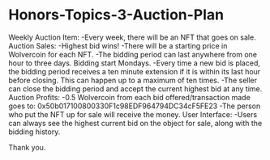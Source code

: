 # Honors-Topics-3-Auction-Plan
Weekly Auction Item:
  -Every week, there will be an NFT that goes on sale.
Auction Sales:
  -Highest bid wins!
  -There will be a starting price in Wolvercoin for each NFT.
  -The bidding period can last anywhere from one hour to three days. Bidding start Mondays.
  -Every time a new bid is placed, the bidding period receives a ten minute extension if it is within its last hour before closing. This can happen up to a maximum of ten times.
  -The seller can close the bidding period and accept the current highest bid at any time.
Auction Profits:
  -0.5 Wolvercoin from each bid offered/transaction made goes to: 0x50b017100800330F1c98EDF964794DC34cF5FE23
  -The person who put the NFT up for sale will receive the money.
User Interface:
  -Users can always see the highest current bid on the object for sale, along with the bidding history.

Thank you.
